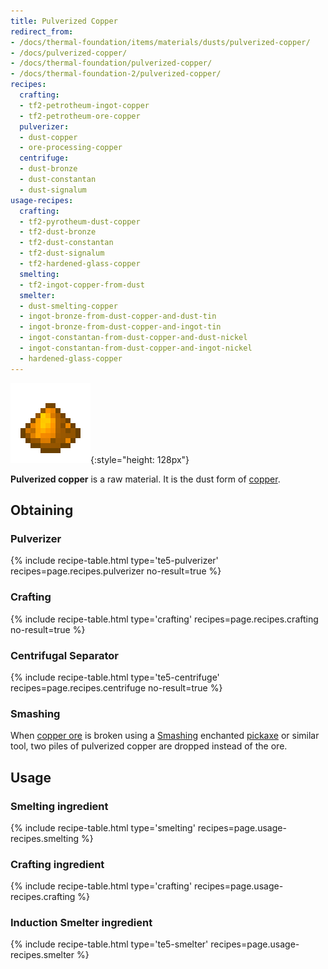 ```yaml
---
title: Pulverized Copper
redirect_from:
- /docs/thermal-foundation/items/materials/dusts/pulverized-copper/
- /docs/pulverized-copper/
- /docs/thermal-foundation/pulverized-copper/
- /docs/thermal-foundation-2/pulverized-copper/
recipes:
  crafting:
  - tf2-petrotheum-ingot-copper
  - tf2-petrotheum-ore-copper
  pulverizer:
  - dust-copper
  - ore-processing-copper
  centrifuge:
  - dust-bronze
  - dust-constantan
  - dust-signalum
usage-recipes:
  crafting:
  - tf2-pyrotheum-dust-copper
  - tf2-dust-bronze
  - tf2-dust-constantan
  - tf2-dust-signalum
  - tf2-hardened-glass-copper
  smelting:
  - tf2-ingot-copper-from-dust
  smelter:
  - dust-smelting-copper
  - ingot-bronze-from-dust-copper-and-dust-tin
  - ingot-bronze-from-dust-copper-and-ingot-tin
  - ingot-constantan-from-dust-copper-and-dust-nickel
  - ingot-constantan-from-dust-copper-and-ingot-nickel
  - hardened-glass-copper
---
```


![Pulverized copper](/assets/images/thermal-foundation-2/dust-copper.png){:style="height: 128px"}


**Pulverized copper** is a raw material. It is the dust form of
[copper](/docs/1.12/thermal-foundation-2/copper-ingot/).


Obtaining
---------

### Pulverizer
{% include recipe-table.html type='te5-pulverizer' recipes=page.recipes.pulverizer no-result=true %}

### Crafting
{% include recipe-table.html type='crafting' recipes=page.recipes.crafting no-result=true %}

### Centrifugal Separator
{% include recipe-table.html type='te5-centrifuge' recipes=page.recipes.centrifuge no-result=true %}

### Smashing
When [copper ore](/docs/1.12/thermal-foundation-2/copper-ore/) is broken using a
[Smashing](/docs/1.12/cofh-core-4/smashing/) enchanted
[pickaxe](https://minecraft.gamepedia.com/Pickaxe) or similar tool, two piles of
pulverized copper are dropped instead of the ore.


Usage
-----

### Smelting ingredient
{% include recipe-table.html type='smelting' recipes=page.usage-recipes.smelting %}

### Crafting ingredient
{% include recipe-table.html type='crafting' recipes=page.usage-recipes.crafting %}

### Induction Smelter ingredient
{% include recipe-table.html type='te5-smelter' recipes=page.usage-recipes.smelter %}
